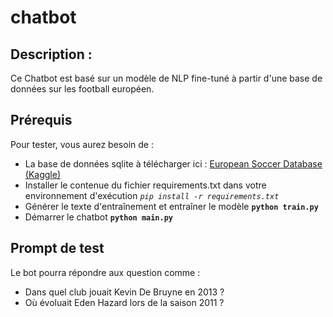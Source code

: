 # chatbot

## Description : 
Ce Chatbot est basé sur un modèle de NLP fine-tuné à partir d'une base de données sur les football européen.

## Prérequis
Pour tester, vous aurez besoin de : 
- La base de données sqlite à télécharger ici : [European Soccer Database (Kaggle)](https://www.kaggle.com/code/alaasedeeq/european-soccer-database-with-sqlite3/input)
- Installer le contenue du fichier requirements.txt dans votre environnement d'exécution *`pip install -r requirements.txt`*
- Générer le texte d'entraînement et entraîner le modèle **`python train.py`**
- Démarrer le chatbot **`python main.py`**

## Prompt de test
Le bot pourra répondre aux question comme : 
- Dans quel club jouait Kevin De Bruyne en 2013 ?
- Où évoluait Eden Hazard lors de la saison 2011 ?